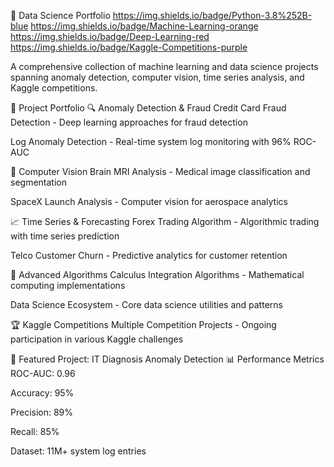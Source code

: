 🚀 Data Science Portfolio
https://img.shields.io/badge/Python-3.8%252B-blue
https://img.shields.io/badge/Machine-Learning-orange
https://img.shields.io/badge/Deep-Learning-red
https://img.shields.io/badge/Kaggle-Competitions-purple

A comprehensive collection of machine learning and data science projects spanning anomaly detection, computer vision, time series analysis, and Kaggle competitions.

📁 Project Portfolio
🔍 Anomaly Detection & Fraud
Credit Card Fraud Detection - Deep learning approaches for fraud detection

Log Anomaly Detection - Real-time system log monitoring with 96% ROC-AUC

🚀 Computer Vision
Brain MRI Analysis - Medical image classification and segmentation

SpaceX Launch Analysis - Computer vision for aerospace analytics

📈 Time Series & Forecasting
Forex Trading Algorithm - Algorithmic trading with time series prediction

Telco Customer Churn - Predictive analytics for customer retention

🧮 Advanced Algorithms
Calculus Integration Algorithms - Mathematical computing implementations

Data Science Ecosystem - Core data science utilities and patterns

🏆 Kaggle Competitions
Multiple Competition Projects - Ongoing participation in various Kaggle challenges

🎯 Featured Project: IT Diagnosis Anomaly Detection
📊 Performance Metrics
ROC-AUC: 0.96

Accuracy: 95%

Precision: 89%

Recall: 85%

Dataset: 11M+ system log entries
